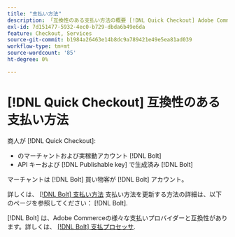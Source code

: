 ```yaml
---
title: "支払い方法"
description: 「互換性のある支払い方法の概要 [!DNL Quick Checkout] Adobe Commerce拡張機能の場合」
exl-id: 7d151477-5932-4ec0-b729-dbda6b49e6da
feature: Checkout, Services
source-git-commit: b1984a26463e14b8dc9a789421e49e5ea81ad039
workflow-type: tm+mt
source-wordcount: '85'
ht-degree: 0%

---
```


# [!DNL Quick Checkout] 互換性のある支払い方法

商人が [!DNL Quick Checkout]:

- のマーチャントおよび実稼動アカウント [!DNL Bolt]
- API キーおよび [!DNL Publishable key] で生成済み [!DNL Bolt]

マーチャントは [!DNL Bolt] 買い物客が [!DNL Bolt] アカウント。

詳しくは、 [[!DNL Bolt] 支払い方法](https://help.bolt.com/shoppers/guides/checkout/update-payment-method) 支払い方法を更新する方法の詳細は、以下のページを参照してください： [!DNL Bolt].

[!DNL Bolt] は、Adobe Commerceの様々な支払いプロバイダーと互換性があります。詳しくは、 [[!DNL Bolt] 支払プロセッサ](https://help.bolt.com/connectors/payment-processors/).
